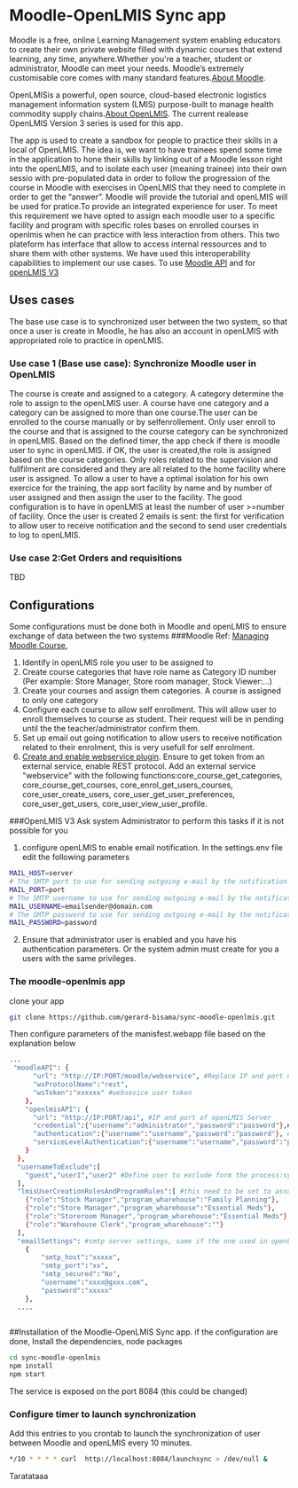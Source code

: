 # Moodle-OpenLMIS Sync app
Moodle is a free, online Learning Management system enabling educators to create their own private website filled with dynamic courses that extend learning, any time, anywhere.Whether you're a teacher, student or administrator, Moodle can meet your needs. Moodle’s extremely customisable core comes with many standard features.[About Moodle](https://docs.moodle.org/35/en/Features).

OpenLMISis a powerful, open source, cloud-based electronic logistics management information system (LMIS) purpose-built to manage health commodity supply chains.[About OpenLMIS](https://docs.moodle.org/35/en/Features). The current realease OpenLMIS Version 3 series is used for this app.

The app is used to create a sandbox for people to practice their skills in a local of OpenLMIS. The idea is, we want to have trainees spend some time in the application to hone their skills by linking out of a Moodle lesson right into the openLMIS, and to isolate each user (meaning trainee) into their own sessio with pre-populated data in order to follow the progression of the course in Moodle with exercises in OpenLMIS that they need to complete in order to get the “answer”. Moodle will provide the tutorial and openLMIS will be used for pratice.To provide an integrated experience for user.
To meet this requirement we have opted to assign each moodle user to a specific facility and program with specific roles bases on enrolled courses in openlmis when he can practice with less interaction from others.
This two plateform has interface that allow to access internal ressources and to share them with other systems. We have used this interoperability capabilities to implement our use cases. To use [Moodle API](https://docs.moodle.org/dev/Web_services_API) and for [openLMIS V3](http://docs.openlmis.org/en/latest/components/index.html)
## Uses cases
The base use case is to synchronized user between the two system, so that once a user is create in Moodle, he has also an account in openLMIS with appropriated role to practice in openLMIS.

### Use case 1 (Base use case): Synchronize Moodle user in OpenLMIS
The course is create and assigned to a category. A category determine the role to assign to the openLMIS user. A course have one category and a category can be assigned to more than one course.The user can be enrolled to the course manually or by selfenrollement. Only user enroll to the course and that is assigned to the course category can be synchronized in openLMIS. Based on the defined timer, the app check if there is moodle user to sync in openLMIS. if OK, the user is created,the role is assigned based on the course categories. Only roles related to the supervision and fullfilment are considered and they are all related to the home facility where user is assigned. To allow a user to have a optimal isolation for his own exercice for the training, the app sort facility by name and by number of user assigned and then assign the user to the facility. The good configuration is to have in openLMIS at least the  number of user >=number of facility. Once the user is created 2 emails is sent: the first for verification to allow user to receive notification and the second to send user credentials to log to openLMIS.

### Use case 2:Get Orders and requisitions
TBD

## Configurations
Some configurations must be done both in Moodle and openLMIS to ensure exchange of data between the two systems
###Moodle
Ref: [Managing Moodle Course](https://docs.moodle.org/35/en/Managing_a_Moodle_course), 
1. Identify in openLMIS role you user to be assigned to
2. Create course categories that have role name as Category ID number (Per example: Store Manager, Store room manager, Stock Viewer:...)
3. Create your courses and assign them categories. A course is assigned to only one category
4. Configure each course to allow self enrollment. This will allow user to enroll themselves to course as student. Their request will be in pending  until the the teacher/administrator confirm them.
5. Set up email out going notification to allow users to receive notification related to their enrolment, this is very usefull for self enrolment.
6. [Create and enable webservice plugin](https://docs.moodle.org/35/en/Using_web_services). Ensure to get token from an external service, enable REST protocol. Add an external service "webservice" with the following functions:core_course_get_categories, core_course_get_courses, core_enrol_get_users_courses, core_user_create_users, core_user_get_user_preferences, core_user_get_users, core_user_view_user_profile.

###OpenLMIS V3
Ask system Administrator to perform this tasks if it is not possible for you
1. configure openLMIS to enable email notification. In the settings.env file edit the following parameters
```sh
MAIL_HOST=server
# The SMTP port to use for sending outgoing e-mail by the notification service. 
MAIL_PORT=port
# The SMTP username to use for sending outgoing e-mail by the notification service.
MAIL_USERNAME=emailsender@domain.com
# The SMTP password to use for sending outgoing e-mail by the notification service. 
MAIL_PASSWORD=password
```
2. Ensure that administrator user is enabled and you have his authentication parameters. Or the system admin must create for you a users with the same privileges.
### The moodle-openlmis app
clone your app 
```sh
git clone https://github.com/gerard-bisama/sync-moodle-openlmis.git
```
Then configure parameters of the manisfest.webapp file based on the explanation below
```sh
...
 "moodleAPI": {
      "url": "http://IP:PORT/moodle/webservice", #Replace IP and port of moodle server
      "wsProtocolName":"rest",
      "wsToken":"xxxxxx" #websevice user token
    },
    "openlmisAPI": {
      "url": "http://IP:PORT/api", #IP and port of openLMIS Server
      "credential":{"username":"administrator","password":"password"},#user with administrator like privileges
      "authentication":{"username":"username","password":"password"}, #OAuth username and password
      "serviceLevelAuthentication":{"username":"username","password":"password"} #requisition userid and secret as defined in openlmis-requisition/src/main/resources/application.properties
    }
  },
  "usernameToExclude":[
	"guest","user1","user2" #Define user to exclude form the process:system administrator, default system users, and webservice user.
  ],
  "lmisUserCreationRolesAndProgramRules":[ #this need to be set to associate defined role to specific supervision program, if program_wharehouse not set this will be homefacility based fullfilment 
	{"role":"Stock Manager","program_wharehouse":"Family Planning"},
	{"role":"Store Manager","program_wharehouse":"Essential Meds"},
	{"role":"Storeroom Manager","program_wharehouse":"Essential Meds"},
	{"role":"Warehouse Clerk","program_wharehouse":""}
  ],
  "emailSettings": #smtp server settings, same if the one used in openLMIS settings.env files
	{
		"smtp_host":"xxxxx",
		"smtp_port":"xx",
		"smtp_secured":"No",
		"username":"xxxx@gxxx.com",
		"password":"xxxxx"
	},
  ....
  
```
##Installation of the Moodle-OpenLMIS Sync app.
if the configuration are done,
Install the dependencies, node packages
```sh
cd sync-moodle-openlmis
npm install
npm start
```
The service is exposed on the port 8084 (this could be changed)

### Configure timer to launch synchronization
Add this entries to you crontab to launch the synchronization of user between Moodle and openLMIS every 10 minutes.
```sh
*/10 * * * * curl  http://localhost:8084/launchsync > /dev/null &
```

Taratataaa
